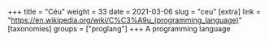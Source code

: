 +++
title = "Céu"
weight = 33
date = 2021-03-06
slug = "ceu"
[extra]
link = "https://en.wikipedia.org/wiki/C%C3%A9u_(programming_language)"
[taxonomies]
groups = ["proglang"]
+++
A programming language

